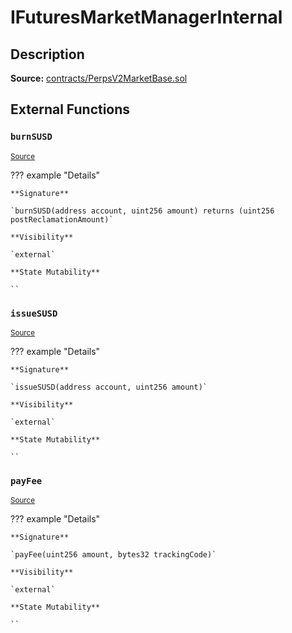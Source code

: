 # IFuturesMarketManagerInternal

## Description

**Source:** [contracts/PerpsV2MarketBase.sol](https://github.com/Synthetixio/synthetix/tree/v2.77.2/contracts/PerpsV2MarketBase.sol)

## External Functions

### `burnSUSD`

<sub>[Source](https://github.com/Synthetixio/synthetix/tree/v2.77.2/contracts/PerpsV2MarketBase.sol#L26)</sub>

??? example "Details"

    **Signature**

    `burnSUSD(address account, uint256 amount) returns (uint256 postReclamationAmount)`

    **Visibility**

    `external`

    **State Mutability**

    ``

### `issueSUSD`

<sub>[Source](https://github.com/Synthetixio/synthetix/tree/v2.77.2/contracts/PerpsV2MarketBase.sol#L24)</sub>

??? example "Details"

    **Signature**

    `issueSUSD(address account, uint256 amount)`

    **Visibility**

    `external`

    **State Mutability**

    ``

### `payFee`

<sub>[Source](https://github.com/Synthetixio/synthetix/tree/v2.77.2/contracts/PerpsV2MarketBase.sol#L28)</sub>

??? example "Details"

    **Signature**

    `payFee(uint256 amount, bytes32 trackingCode)`

    **Visibility**

    `external`

    **State Mutability**

    ``
